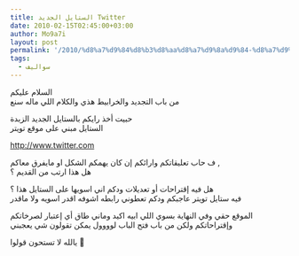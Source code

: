 ```yaml
---
title: الستايل الجديد Twitter
date: 2010-02-15T02:45:00+03:00
author: Mo9a7i
layout: post
permalink: '/2010/%d8%a7%d9%84%d8%b3%d8%aa%d8%a7%d9%8a%d9%84-%d8%a7%d9%84%d8%ac%d8%af%d9%8a%d8%af-twitter/'
tags:
  - سواليف
---
```

السلام عليكم  
من باب التجديد والخرابيط هذي والكلام اللي ماله سنع

حبيت أخذ رايكم بالستايل الجديد الزبدة  
الستايل مبني على موقع تويتر  

<http://www.twitter.com>

ف حاب تعليقاتكم وارائكم إن كان يهمكم الشكل او مايفرق معاكم ,  
هل هذا ارتب من القديم ؟

هل فيه إقتراحات أو تعديلات ودكم اني اسويها على الستايل هذا ؟  
فيه ستايل تويتر عاجبكم ودكم تعطوني رابطه اشوفه اقدر اسويه ولا ماقدر

الموقع حقي وفي النهاية بسوي اللي ابيه اكيد وماني طاق أي إعتبار لصرخاتكم وإقتراحاتكم ولكن من باب فتح الباب لوووول يمكن تقولون شي يعجبني

يالله لا تستحون قولوا 👅
